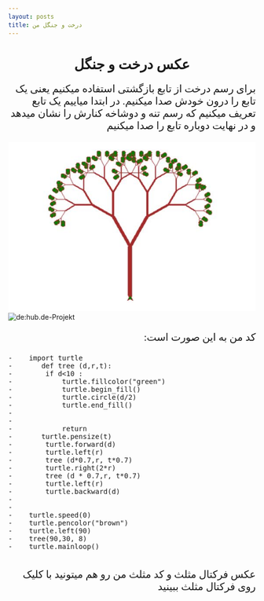 ```yaml
---
layout: posts
title: درخت و جنگل من
---
```


<h1 style="text-align: center; font-family: B titr;">عکس درخت و جنگل</h1>

<p style="text-align: right; font-family: B nazanin ;font-size:150%; "> برای رسم درخت از تابع بازگشتی استفاده میکنیم یعنی یک تابع را درون خودش صدا میکنیم. در ابتدا میاییم یک تابع تعریف میکنیم که رسم تنه و دوشاخه کنارش را نشان میدهد و در نهایت دوباره تابع را صدا میکنیم<p>

![123456](/assets/images/123456.JPG)
![de:hub.de-Projekt](assete/images/123456.jpg)

<p style="text-align: right; font-family: B nazanin ; font-size:150%;">   :کد من به این صورت است</p>
<pre>
-    import turtle
-       def tree (d,r,t):
-        if d<10 :
-            turtle.fillcolor("green")
-            turtle.begin_fill()
-            turtle.circle(d/2)
-            turtle.end_fill()
-    
-            
-            return
-       turtle.pensize(t)
-        turtle.forward(d)
-        turtle.left(r)
-        tree (d*0.7,r, t*0.7)
-        turtle.right(2*r)
-        tree (d * 0.7,r, t*0.7)
-        turtle.left(r)
-        turtle.backward(d)
-    
-    
-    turtle.speed(0)
-    turtle.pencolor("brown")
-    turtle.left(90)
-    tree(90,30, 8)
-    turtle.mainloop()
    
</pre>    

<p style="text-align: right; font-family: B nazanin ; font-size:150%; ">  عکس فرکتال مثلث و کد مثلث من رو هم میتونید با کلیک روی 
<a herf="file:///C:/git/FC02031/s9/tree.html">فرکتال مثلث </a>  ببینید


